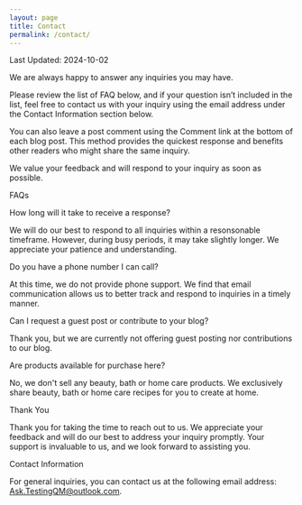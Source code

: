```yaml
---
layout: page
title: Contact
permalink: /contact/
---
```


Last Updated: 2024-10-02

We are always happy to answer any inquiries you may have.

Please review the list of FAQ below, and if your question isn’t included in the list, feel free to contact us with your inquiry using the email address under the Contact Information section below.

You can also leave a post comment using the Comment link at the bottom of each blog post. This method provides the quickest response and benefits other readers who might share the same inquiry.

We value your feedback and will respond to your inquiry as soon as possible.

FAQs

How long will it take to receive a response?

We will do our best to respond to all inquiries within a resonsonable timeframe. However, during busy periods, it may take slightly longer. We appreciate your patience and understanding.

Do you have a phone number I can call?

At this time, we do not provide phone support. We find that email communication allows us to better track and respond to inquiries in a timely manner.

Can I request a guest post or contribute to your blog?

Thank you, but we are currently not offering guest posting nor contributions to our blog.

Are products available for purchase here?

No, we don't sell any beauty, bath or home care products. We exclusively share beauty, bath or home care recipes for you to create at home.

Thank You

Thank you for taking the time to reach out to us. We appreciate your feedback and will do our best to address your inquiry promptly. Your support is invaluable to us, and we look forward to assisting you.

Contact Information

For general inquiries, you can contact us at the following email address: Ask.TestingQM@outlook.com.
